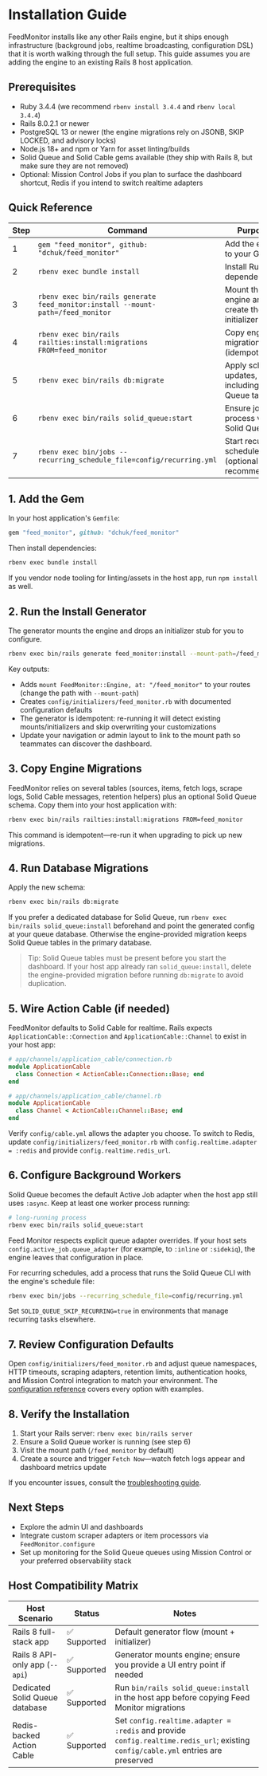 # Installation Guide

FeedMonitor installs like any other Rails engine, but it ships enough infrastructure (background jobs, realtime broadcasting, configuration DSL) that it is worth walking through the full setup. This guide assumes you are adding the engine to an existing Rails 8 host application.

## Prerequisites

- Ruby 3.4.4 (we recommend `rbenv install 3.4.4` and `rbenv local 3.4.4`)
- Rails 8.0.2.1 or newer
- PostgreSQL 13 or newer (the engine migrations rely on JSONB, SKIP LOCKED, and advisory locks)
- Node.js 18+ and npm or Yarn for asset linting/builds
- Solid Queue and Solid Cable gems available (they ship with Rails 8, but make sure they are not removed)
- Optional: Mission Control Jobs if you plan to surface the dashboard shortcut, Redis if you intend to switch realtime adapters

## Quick Reference

| Step | Command | Purpose |
| --- | --- | --- |
| 1 | `gem "feed_monitor", github: "dchuk/feed_monitor"` | Add the engine to your Gemfile |
| 2 | `rbenv exec bundle install` | Install Ruby dependencies |
| 3 | `rbenv exec bin/rails generate feed_monitor:install --mount-path=/feed_monitor` | Mount the engine and create the initializer |
| 4 | `rbenv exec bin/rails railties:install:migrations FROM=feed_monitor` | Copy engine migrations (idempotent) |
| 5 | `rbenv exec bin/rails db:migrate` | Apply schema updates, including Solid Queue tables |
| 6 | `rbenv exec bin/rails solid_queue:start` | Ensure jobs process via Solid Queue |
| 7 | `rbenv exec bin/jobs --recurring_schedule_file=config/recurring.yml` | Start recurring scheduler (optional but recommended) |

## 1. Add the Gem

In your host application's `Gemfile`:

```ruby
gem "feed_monitor", github: "dchuk/feed_monitor"
```

Then install dependencies:

```bash
rbenv exec bundle install
```

If you vendor node tooling for linting/assets in the host app, run `npm install` as well.

## 2. Run the Install Generator

The generator mounts the engine and drops an initializer stub for you to configure.

```bash
rbenv exec bin/rails generate feed_monitor:install --mount-path=/feed_monitor
```

Key outputs:

- Adds `mount FeedMonitor::Engine, at: "/feed_monitor"` to your routes (change the path with `--mount-path`)
- Creates `config/initializers/feed_monitor.rb` with documented configuration defaults
- The generator is idempotent: re-running it will detect existing mounts/initializers and skip overwriting your customizations
- Update your navigation or admin layout to link to the mount path so teammates can discover the dashboard.

## 3. Copy Engine Migrations

FeedMonitor relies on several tables (sources, items, fetch logs, scrape logs, Solid Cable messages, retention helpers) plus an optional Solid Queue schema. Copy them into your host application with:

```bash
rbenv exec bin/rails railties:install:migrations FROM=feed_monitor
```

This command is idempotent—re-run it when upgrading to pick up new migrations.

## 4. Run Database Migrations

Apply the new schema:

```bash
rbenv exec bin/rails db:migrate
```

If you prefer a dedicated database for Solid Queue, run `rbenv exec bin/rails solid_queue:install` beforehand and point the generated config at your queue database. Otherwise the engine-provided migration keeps Solid Queue tables in the primary database.

> Tip: Solid Queue tables must be present before you start the dashboard. If your host app already ran `solid_queue:install`, delete the engine-provided migration before running `db:migrate` to avoid duplication.

## 5. Wire Action Cable (if needed)

FeedMonitor defaults to Solid Cable for realtime. Rails expects `ApplicationCable::Connection` and `ApplicationCable::Channel` to exist in your host app:

```ruby
# app/channels/application_cable/connection.rb
module ApplicationCable
  class Connection < ActionCable::Connection::Base; end
end

# app/channels/application_cable/channel.rb
module ApplicationCable
  class Channel < ActionCable::Channel::Base; end
end
```

Verify `config/cable.yml` allows the adapter you choose. To switch to Redis, update `config/initializers/feed_monitor.rb` with `config.realtime.adapter = :redis` and provide `config.realtime.redis_url`.

## 6. Configure Background Workers

Solid Queue becomes the default Active Job adapter when the host app still uses `:async`. Keep at least one worker process running:

```bash
# long-running process
rbenv exec bin/rails solid_queue:start
```

Feed Monitor respects explicit queue adapter overrides. If your host sets `config.active_job.queue_adapter` (for example, to `:inline` or `:sidekiq`), the engine leaves that configuration in place.

For recurring schedules, add a process that runs the Solid Queue CLI with the engine's schedule file:

```bash
rbenv exec bin/jobs --recurring_schedule_file=config/recurring.yml
```

Set `SOLID_QUEUE_SKIP_RECURRING=true` in environments that manage recurring tasks elsewhere.

## 7. Review Configuration Defaults

Open `config/initializers/feed_monitor.rb` and adjust queue namespaces, HTTP timeouts, scraping adapters, retention limits, authentication hooks, and Mission Control integration to match your environment. The [configuration reference](configuration.md) covers every option with examples.

## 8. Verify the Installation

1. Start your Rails server: `rbenv exec bin/rails server`
2. Ensure a Solid Queue worker is running (see step 6)
3. Visit the mount path (`/feed_monitor` by default)
4. Create a source and trigger `Fetch Now`—watch fetch logs appear and dashboard metrics update

If you encounter issues, consult the [troubleshooting guide](troubleshooting.md).

## Next Steps

- Explore the admin UI and dashboards
- Integrate custom scraper adapters or item processors via `FeedMonitor.configure`
- Set up monitoring for the Solid Queue queues using Mission Control or your preferred observability stack

## Host Compatibility Matrix

| Host Scenario | Status | Notes |
| --- | --- | --- |
| Rails 8 full-stack app | ✅ Supported | Default generator flow (mount + initializer) |
| Rails 8 API-only app (`--api`) | ✅ Supported | Generator mounts engine; ensure you provide a UI entry point if needed |
| Dedicated Solid Queue database | ✅ Supported | Run `bin/rails solid_queue:install` in the host app before copying Feed Monitor migrations |
| Redis-backed Action Cable | ✅ Supported | Set `config.realtime.adapter = :redis` and provide `config.realtime.redis_url`; existing `config/cable.yml` entries are preserved |

